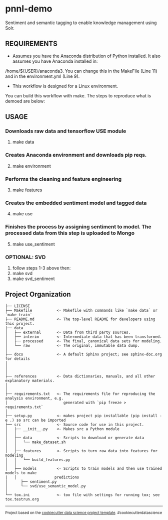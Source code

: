 pnnl-demo
==============================

Sentiment and semantic tagging to enable knowledge management using Solr.

REQUIREMENTS
------------
* Assumes you have the Anaconda distribution of Python installed. It also assumes you have Anaconda installed in:

/home/${USER}/anaconda3. You can change this in the MakeFile (Line 11) and in the environment.yml (Line 9). 

* This workflow is designed for a Linux environment. 

You can build this workflow with make. The steps to reproduce what is demoed are below:

USAGE
------------

### Downloads raw data and tensorflow USE module
1) make data

### Creates Anaconda environment and downloads pip reqs. 
2) make environment

### Performs the cleaning and feature engineering
3) make features 

### Creates the embedded sentiment model and tagged data
4) make use

### Finishes the process by assigning sentiment to model. The processed data from this step is uploaded to Mongo
5) make use_sentiment 

### OPTIONAL: SVD
1) follow steps 1-3 above then:
2) make svd
3) make svd_sentiment


Project Organization
------------

    ├── LICENSE
    ├── Makefile           <- Makefile with commands like `make data` or `make train`
    ├── README.md          <- The top-level README for developers using this project.
    ├── data
    │   ├── external       <- Data from third party sources.
    │   ├── interim        <- Intermediate data that has been transformed.
    │   ├── processed      <- The final, canonical data sets for modeling.
    │   └── raw            <- The original, immutable data dump.
    │
    ├── docs               <- A default Sphinx project; see sphinx-doc.org for details
    │
    │
    │
    ├── references         <- Data dictionaries, manuals, and all other explanatory materials.
    │
    │
    ├── requirements.txt   <- The requirements file for reproducing the analysis environment, e.g.
    │                         generated with `pip freeze > requirements.txt`
    │
    ├── setup.py           <- makes project pip installable (pip install -e .) so src can be imported
    ├── src                <- Source code for use in this project.
    │   ├── __init__.py    <- Makes src a Python module
    │   │
    │   ├── data           <- Scripts to download or generate data
    │   │   └── make_dataset.sh
    │   │
    │   ├── features       <- Scripts to turn raw data into features for modeling
    │   │   └── build_features.py
    │   │
    │   ├── models         <- Scripts to train models and then use trained models to make
    |   │                 predictions
    │      ├── sentiment.py
    │      └── svd/use_semantic_model.py
    │
    └── tox.ini            <- tox file with settings for running tox; see tox.testrun.org


--------

<p><small>Project based on the <a target="_blank" href="https://drivendata.github.io/cookiecutter-data-science/">cookiecutter data science project template</a>. #cookiecutterdatascience</small></p>

